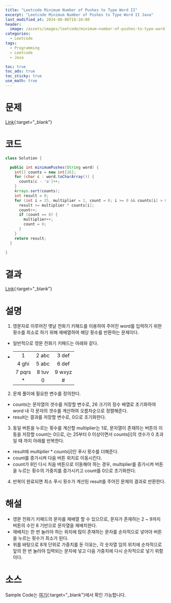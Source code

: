 ```yaml
---
title: "Leetcode Minimum Number of Pushes to Type Word II"
excerpt: "Leetcode Minimum Number of Pushes to Type Word II Java"
last_modified_at: 2024-08-06T18:10:00
header:
  image: /assets/images/leetcode/minimum-number-of-pushes-to-type-word-ii.png
categories:
  - Leetcode
tags:
  - Programming
  - Leetcode
  - Java

toc: true
toc_ads: true
toc_sticky: true
use_math: true
---
```

# 문제
[Link](https://leetcode.com/problems/minimum-number-of-pushes-to-type-word-ii/){:target="_blank"}

# 코드
```java
class Solution {

  public int minimumPushes(String word) {
    int[] counts = new int[26];
    for (char c : word.toCharArray()) {
      counts[c - 'a']++;
    }
    Arrays.sort(counts);
    int result = 0;
    for (int i = 25, multiplier = 1, count = 0; i >= 0 && counts[i] > 0; i--) {
      result += multiplier * counts[i];
      count++;
      if (count == 8) {
        multiplier++;
        count = 0;
      }
    }
    return result;
  }

}
```

# 결과
[Link](https://leetcode.com/problems/minimum-number-of-pushes-to-type-word-ii/submissions/1346378094/){:target="_blank"}

# 설명
1. 영문자로 이루어진 옛날 전화기 키패드를 이용하여 주어진 word를 입력하기 위한 횟수를 최소로 하기 위해 재배열하여 해당 횟수를 반환하는 문제이다.
- 일반적으로 영문 전화기 키패드는 아래와 같다.
- <table style="border: 2px; text-align : center">
    <tr>
      <td>1</td>
      <td>2 abc</td>
      <td>3 def</td>
    </tr>
    <tr>
      <td>4 ghi</td>
      <td>5 abc</td>
      <td>6 def</td>
    </tr>
    <tr>
      <td>7 pqrs</td>
      <td>8 tuv</td>
      <td>9 wxyz</td>
    </tr>
    <tr>
      <td>*</td>
      <td>0</td>
      <td>#</td>
    </tr>
  </table>

2. 문제 풀이에 필요한 변수를 정의한다.
- counts는 문자열의 갯수를 저장할 변수로, 26 크기의 정수 배열로 초기화하여 word 내 각 문자의 갯수를 계산하여 오름차순으로 정렬해준다.
- result는 결과를 저장할 변수로, 0으로 초기화한다.

3. 동일 버튼을 누르는 횟수를 계산할 multiplier는 1로, 문자열이 존재하는 버튼의 이동을 저장할 count는 0으로, i는 25부터 0 이상이면서 counts[i]의 갯수가 0 초과일 때 까지 아래를 반복한다.
- result에 $multiplier * counts[i]$인 푸시 횟수를 더해준다.
- count를 증가시켜 다음 버튼 위치로 이동시킨다.
- count가 8인 다시 처음 버튼으로 이동해야 하는 경우, multiplier를 증가시켜 버튼을 누르는 횟수의 가중치를 증가시키고 count를 0으로 초기화한다.

4. 반복이 완료되면 최소 푸시 횟수가 계산된 result를 주어진 문제의 결과로 반환한다.

# 해설
- 영문 전화기 키패드의 문자를 재배열 할 수 있으므로, 문자가 존재하는 2 ~ 9까지 버튼의 수인 8 기반으로 문자열을 재배치한다.
- 재배치는 한 번 눌러야 하는 위치에 많이 존재하는 문자를 순차적으로 넣어야 버튼을 누르는 횟수가 최소가 된다.
- 위를 바탕으로 8개 단위로 가중치를 둔 이유는, 각 숫자열 임의 위치에 순차적으로 앞의 한 번 눌러야 입력되는 문자에 넣고 다음 가중치에 다시 순차적으로 넣기 위함이다.

# 소스
Sample Code는 [여기](https://github.com/GracefulSoul/leetcode/blob/master/src/main/java/gracefulsoul/problems/MinimumNumberOfPushesToTypeWordII.java){:target="_blank"}에서 확인 가능합니다.